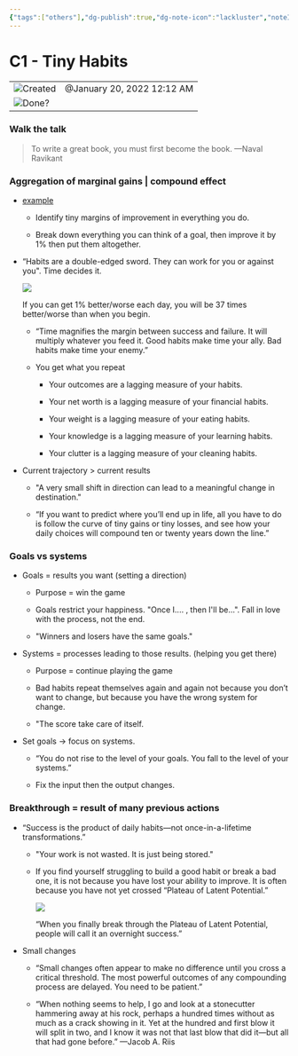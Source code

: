 ```yaml
---
{"tags":["others"],"dg-publish":true,"dg-note-icon":"lackluster","noteIcon":"lackluster","permalink":"/04-resources-material-para-zettel/others/c1-tiny-habits/","dgPassFrontmatter":true,"created":"2025-10-16T10:15:38.524+01:00","updated":"2025-10-24T16:13:58.770+01:00"}
---
```


# C1 - Tiny Habits

|   |   |
|---|---|
|![](Dashboard/Attachments/clock_gray%2066.svg)Created|@January 20, 2022 12:12 AM|
|![](Dashboard/Attachments/checkmark-square_gray%20528.svg)Done?||

### Walk the talk

> To write a great book, you must first become the book. —Naval Ravikant

### Aggregation of marginal gains | compound effect

- [example](https://jamesclear.com/atomic-habits/cycling)
    
    - Identify tiny margins of improvement in everything you do.
    
    - Break down everything you can think of a goal, then improve it by 1% then put them altogether.

- “Habits are a double-edged sword. They can work for you or against you". Time decides it.
    
    [![](Dashboard/Attachments/Untitled%205.png)](C1%20-%20Tiny%20Habits/Untitled.png)
    
    If you can get 1% better/worse each day, you will be 37 times better/worse than when you begin.
    
    - “Time magnifies the margin between success and failure. It will multiply whatever you feed it. Good habits make time your ally. Bad habits make time your enemy.”
    
    - You get what you repeat
        
        - Your outcomes are a lagging measure of your habits.
        
        - Your net worth is a lagging measure of your financial habits.
        
        - Your weight is a lagging measure of your eating habits.
        
        - Your knowledge is a lagging measure of your learning habits.
        
        - Your clutter is a lagging measure of your cleaning habits.

- Current trajectory > current results
    
    - "A very small shift in direction can lead to a meaningful change in destination."
    
    - “If you want to predict where you’ll end up in life, all you have to do is follow the curve of tiny gains or tiny losses, and see how your daily choices will compound ten or twenty years down the line.”

### Goals vs systems

- Goals = results you want (setting a direction)
    
    - Purpose = win the game
    
    - Goals restrict your happiness. "Once I.... , then I'll be...". Fall in love with the process, not the end.
    
    - "Winners and losers have the same goals."

- Systems = processes leading to those results. (helping you get there)
    
    - Purpose = continue playing the game
    
    - Bad habits repeat themselves again and again not because you don’t want to change, but because you have the wrong system for change.
    
    - "The score take care of itself.

- Set goals → focus on systems.
    
    - “You do not rise to the level of your goals. You fall to the level of your systems.”
    
    - Fix the input then the output changes.

### Breakthrough = result of many previous actions

- “Success is the product of daily habits—not once-in-a-lifetime transformations.”
    
    - "Your work is not wasted. It is just being stored."
    
    - If you find yourself struggling to build a good habit or break a bad one, it is not because you have lost your ability to improve. It is often because you have not yet crossed “Plateau of Latent Potential.”
        
        [![](Dashboard/Attachments/Untitled%201%203.png)](C1%20-%20Tiny%20Habits/Untitled%201.png)
        
        “When you finally break through the Plateau of Latent Potential, people will call it an overnight success.”
        

- Small changes
    
    - “Small changes often appear to make no difference until you cross a critical threshold. The most powerful outcomes of any compounding process are delayed. You need to be patient.”
    
    - “When nothing seems to help, I go and look at a stonecutter hammering away at his rock, perhaps a hundred times without as much as a crack showing in it. Yet at the hundred and first blow it will split in two, and I know it was not that last blow that did it—but all that had gone before.” —Jacob A. Riis